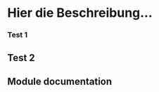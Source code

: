 <!-- OTC-HEADER-START -->

<!-- OTC-HEADER-END -->

<!-- START doctoc generated TOC please keep comment here to allow auto update -->

<!-- DON'T EDIT THIS SECTION, INSTEAD RE-RUN doctoc TO UPDATE -->

# Hier die Beschreibung...

### Test 1

## Test 2

## Module documentation

<!-- BEGIN_TF_DOCS -->

<!-- END_TF_DOCS -->

<!-- OTC-FOOTER-START -->

<!-- OTC-FOOTER-END -->
